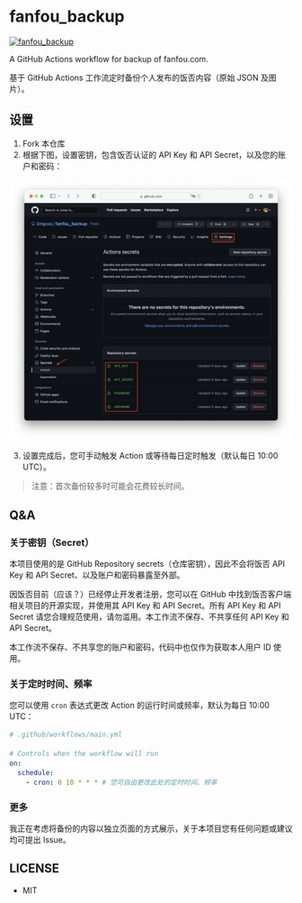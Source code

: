 # fanfou_backup

[![fanfou_backup](https://github.com/kingcos/fanfou_backup/actions/workflows/main.yml/badge.svg?branch=main)](https://github.com/kingcos/fanfou_backup/actions/workflows/main.yml)

A GitHub Actions workflow for backup of fanfou.com.

基于 GitHub Actions 工作流定时备份个人发布的饭否内容（原始 JSON 及图片）。

## 设置

1. Fork 本仓库
2. 根据下图，设置密钥，包含饭否认证的 API Key 和 API Secret，以及您的账户和密码：

![Secrets settings](secrets_settings.png)

3. 设置完成后，您可手动触发 Action 或等待每日定时触发（默认每日 10:00 UTC）。

> 注意：首次备份较多时可能会花费较长时间。

## Q&A

### 关于密钥（Secret）

本项目使用的是 GitHub Repository secrets（仓库密钥），因此不会将饭否 API Key 和 API Secret、以及账户和密码暴露至外部。

因饭否目前（应该？）已经停止开发者注册，您可以在 GitHub 中找到饭否客户端相关项目的开源实现，并使用其 API Key 和 API Secret。所有 API Key 和 API Secret 请您合理规范使用，请勿滥用。本工作流不保存、不共享任何 API Key 和 API Secret。

本工作流不保存、不共享您的账户和密码，代码中也仅作为获取本人用户 ID 使用。

### 关于定时时间、频率

您可以使用 `cron` 表达式更改 Action 的运行时间或频率，默认为每日 10:00 UTC：

```yml
# .github/workflows/main.yml

# Controls when the workflow will run
on:
  schedule:
    - cron: 0 10 * * * # 您可自由更改此处的定时时间、频率
```

### 更多

我正在考虑将备份的内容以独立页面的方式展示，关于本项目您有任何问题或建议均可提出 Issue。

## LICENSE

- MIT
